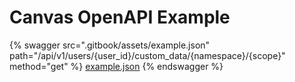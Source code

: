 # Canvas OpenAPI Example

{% swagger src=".gitbook/assets/example.json" path="/api/v1/users/{user_id}/custom_data/{namespace}/{scope}" method="get" %}
[example.json](.gitbook/assets/example.json)
{% endswagger %}
